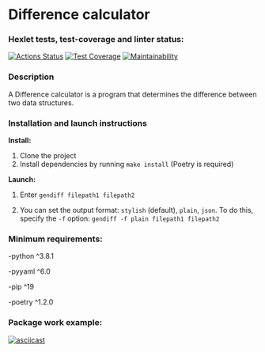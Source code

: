 # Difference calculator

### Hexlet tests, test-coverage and linter status:
[![Actions Status](https://github.com/EvgenyCh97/python-project-50/workflows/hexlet-check/badge.svg)](https://github.com/EvgenyCh97/python-project-50/actions)
[![Test Coverage](https://api.codeclimate.com/v1/badges/a73ad3f76296114ce16f/test_coverage)](https://codeclimate.com/github/EvgenyCh97/python-project-50/test_coverage)
[![Maintainability](https://api.codeclimate.com/v1/badges/a73ad3f76296114ce16f/maintainability)](https://codeclimate.com/github/EvgenyCh97/python-project-50/maintainability)

### Description
A Difference calculator is a program that determines the difference between two data structures.

### Installation and launch instructions
  **Install:**
1. Clone the project
2. Install dependencies by running ```make install``` (Poetry is required)

  **Launch:**
  
1. Enter ```gendiff filepath1 filepath2```

2. You can set the output format: ```stylish``` (default), ```plain```, ```json```. To do this, specify the ```-f``` option: ```gendiff -f plain filepath1 filepath2```

### Minimum requirements:
-python ^3.8.1

-pyyaml ^6.0

-pip ^19

-poetry ^1.2.0


### Package work example:
[![asciicast](https://asciinema.org/a/898PhaGotOGnnrjENaqBXLmNA.svg)](https://asciinema.org/a/898PhaGotOGnnrjENaqBXLmNA)
